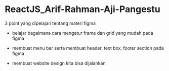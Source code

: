 # ReactJS_Arif-Rahman-Aji-Pangestu

3 point yang dipelajari tentang materi figma

- belajar bagaimana cara mengatur frame dan grid yang mudah pada figma

- membuat menu bar serta membuat header, text box, footer section pada figma

- membuat website design kita bisa dijalankan
